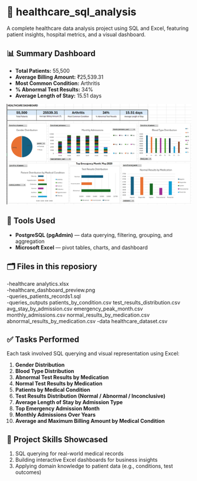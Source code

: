 # 🏥 healthcare_sql_analysis
A complete healthcare data analysis project using SQL and Excel, featuring patient insights, hospital metrics, and a visual dashboard. 

## 📊 Summary Dashboard
- **Total Patients:** 55,500  
- **Average Billing Amount:** ₹25,539.31  
- **Most Common Condition:** Arthritis  
- **% Abnormal Test Results:** 34%  
- **Average Length of Stay:** 15.51 days

![Dashboard Preview](healthcare_dashboard_preview.png)

## 🔧 Tools Used
- **PostgreSQL (pgAdmin)** — data querying, filtering, grouping, and aggregation  
- **Microsoft Excel** — pivot tables, charts, and dashboard  

## 🗂 Files in this reposiory
-healthcare analytics.xlsx       
-healthcare_dashboard_preview.png                      
-queries_patients_records1.sql                      
-queries_outputs
   patients_by_condition.csv
   test_results_distribution.csv
   avg_stay_by_admission.csv
   emergency_peak_month.csv
   monthly_admissions.csv
   normal_results_by_medication.csv
   abnormal_results_by_medication.csv
-data
   healthcare_dataset.csv                  

## ✅ Tasks Performed
Each task involved SQL querying and visual representation using Excel:
1. **Gender Distribution**  
2. **Blood Type Distribution**  
3. **Abnormal Test Results by Medication**  
4. **Normal Test Results by Medication**  
5. **Patients by Medical Condition**  
6. **Test Results Distribution (Normal / Abnormal / Inconclusive)**  
7. **Average Length of Stay by Admission Type**  
8. **Top Emergency Admission Month**  
9. **Monthly Admissions Over Years**  
10. **Average and Maximum Billing Amount by Medical Condition**

## 🚀 Project Skills Showcased
1. SQL querying for real-world medical records
2. Building interactive Excel dashboards for business insights
3. Applying domain knowledge to patient data (e.g., conditions, test outcomes)

